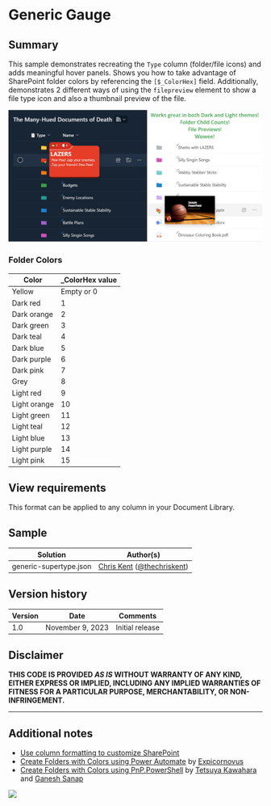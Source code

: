 # Generic Gauge

## Summary
This sample demonstrates recreating the `Type` column (folder/file icons) and adds meaningful hover panels. Shows you how to take advantage of SharePoint folder colors by referencing the `[$_ColorHex]` field. Additionally, demonstrates 2 different ways of using the `filepreview` element to show a file type icon and also a thumbnail preview of the file.

![screenshot of the sample](./assets/screenshot.png)

### Folder Colors

|Color|_ColorHex value|
|---|---|
|Yellow|Empty or 0|
|Dark red|1|
|Dark orange|2|
|Dark green|3|
|Dark teal|4|
|Dark blue|5|
|Dark purple|6|
|Dark pink|7|
|Grey|8|
|Light red|9|
|Light orange|10|
|Light green|11|
|Light teal|12|
|Light blue|13|
|Light purple|14|
|Light pink|15|

## View requirements

This format can be applied to any column in your Document Library.

## Sample

Solution|Author(s)
--------|---------
generic-supertype.json | [Chris Kent](https://github.com/thechriskent) ([@thechriskent](https://twitter.com/thechriskent))

## Version history

Version|Date|Comments
-------|----|--------
1.0|November 9, 2023|Initial release

## Disclaimer
**THIS CODE IS PROVIDED *AS IS* WITHOUT WARRANTY OF ANY KIND, EITHER EXPRESS OR IMPLIED, INCLUDING ANY IMPLIED WARRANTIES OF FITNESS FOR A PARTICULAR PURPOSE, MERCHANTABILITY, OR NON-INFRINGEMENT.**

---

## Additional notes

- [Use column formatting to customize SharePoint](https://docs.microsoft.com/en-us/sharepoint/dev/declarative-customization/column-formatting)
- [Create Folders with Colors using Power Automate](https://www.expiscornovus.com/2023/10/11/create-coloured-folder/) by [Expicornovus](https://pnp.github.io/List-Formatting/groupings/author/#dennis)
- [Create Folders with Colors using PnP.PowerShell](https://pnp.github.io/script-samples/spo-create-colored-folder/README.html?tabs=pnpps) by [Tetsuya Kawahara](https://pnp.github.io/List-Formatting/groupings/author/#tetsuya-kawahara) and [Ganesh Sanap](https://pnp.github.io/List-Formatting/groupings/author/#ganesh-sanap)

<img src="https://pnptelemetry.azurewebsites.net/list-formatting/column-samples/generic-supertype" />